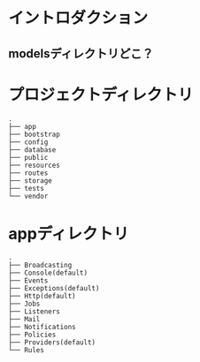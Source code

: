 # イントロダクション

## modelsディレクトリどこ？

# プロジェクトディレクトリ

```
.
├── app
├── bootstrap
├── config
├── database
├── public
├── resources
├── routes
├── storage
├── tests
└── vendor
```


# appディレクトリ

```
.
├── Broadcasting
├── Console(default)
├── Events
├── Exceptions(default)
├── Http(default)
├── Jobs
├── Listeners
├── Mail
├── Notifications
├── Policies
├── Providers(default)
└── Rules
```
